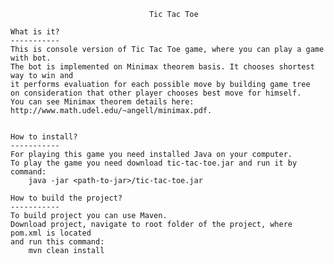                                    Tic Tac Toe
              
    What is it?
    -----------
    This is console version of Tic Tac Toe game, where you can play a game with bot. 
    The bot is implemented on Minimax theorem basis. It chooses shortest way to win and
    it performs evaluation for each possible move by building game tree 
    on consideration that other player chooses best move for himself. 
    You can see Minimax theorem details here: http://www.math.udel.edu/~angell/minimax.pdf.
    
    
    How to install?
    -----------
    For playing this game you need installed Java on your computer.
    To play the game you need download tic-tac-toe.jar and run it by command:
        java -jar <path-to-jar>/tic-tac-toe.jar 
     
    How to build the project?
    -----------
    To build project you can use Maven. 
    Download project, navigate to root folder of the project, where pom.xml is located
    and run this command:
        mvn clean install 
    
    
    
    
     
               